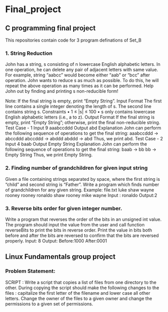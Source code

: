 # Final_project

## C programming final project 

This repositories contain code for 3 program definations of Set_B

### 1. String Reduction

John has a string, s consisting of n lowercase English alphabetic letters. In one operation, he can delete any pair of adjacent letters with same value. For example, string “aabcc” would become either “aab” or “bcc” after operation. John wants to reduce s as much as possible. To do this, he will repeat the above operation as many times as it can be performed. Help John out by finding and printing s non-reducible form!

Note: If the final string is empty, print “Empty String”.
Input Format
The first line contains a single integer denoting the length of s.
The second line contains string s.
Constraints
•
1 ≤ |s| ≤ 100
•
s only contains lowercase English alphabetic letters (i.e., a to z).
Output Format
If the final string is empty, print “Empty String”; otherwise, print the final non-reducible string.
Test Case - 1
Input
9
aaabccddd
Output
abd
Explanation
John can perform the following sequence of operations to get the final string:
aaabccddd → abccddd
abccddd → abddd
abddd → abd
Thus, we print abd.
Test Case - 2
Input
4
baab
Output
Empty String
Explanation
John can perform the following sequence of operations to get the final string:
baab → bb
bb → Empty String
Thus, we print Empty String.

### 2. Finding number of grandchildren for given input string

Given a file containing strings separated by space, where the first string is “child” and second string is “Father”. 
Write a program which finds number of grandchildren for any given string.
Example:
file.txt
luke shaw
wayne rooney
rooney ronaldo
shaw rooney
mike wayne
Input : ronaldo
Output:2

### 3. Reverse bits order for given integer number.

Write a program that reverses the order of the bits in an unsigned int value. The program should input the value from the user and call function reverseBits to print the bits in reverse order. Print the value in bits both before and after the bits are reversed to confirm that the bits are reversed properly.
Input: 8
Output: Before:1000 After:0001

## Linux Fundamentals group project

### Problem Statement:
SCRIPT : Write a script that copies a list of files from one directory to the other. During copying the script should make the following changes to the files : capitalize the first letter of the filename and lower case all other letters. Change the owner of the files to a given owner and change the permissions to a given set of permissions.

